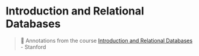 # Introduction and Relational Databases
> :dvd: Annotations from the course [Introduction and Relational Databases](https://lagunita.stanford.edu/courses/DB/RDB/SelfPaced/info) - Stanford
